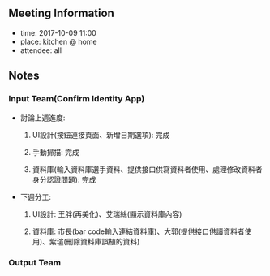 ## Meeting Information

- time: 2017-10-09 11:00
- place: kitchen @ home
- attendee: all

## Notes

### Input Team(Confirm Identity App)
- 討論上週進度:  
  1. UI設計(按鈕連接頁面、新增日期選項): 完成
  
  2. 手動掃描: 完成
  
  3. 資料庫(輸入資料庫選手資料、提供接口供寫資料者使用、處理修改資料者身分認證問題): 完成
  
- 下週分工:  
  1. UI設計: 王胖(再美化)、艾瑞絲(顯示資料庫內容)
  
  2. 資料庫: 市長(bar code輸入連結資料庫)、大郭(提供接口供讀資料者使用)、紫瑄(刪除資料庫誤植的資料)

### Output Team
